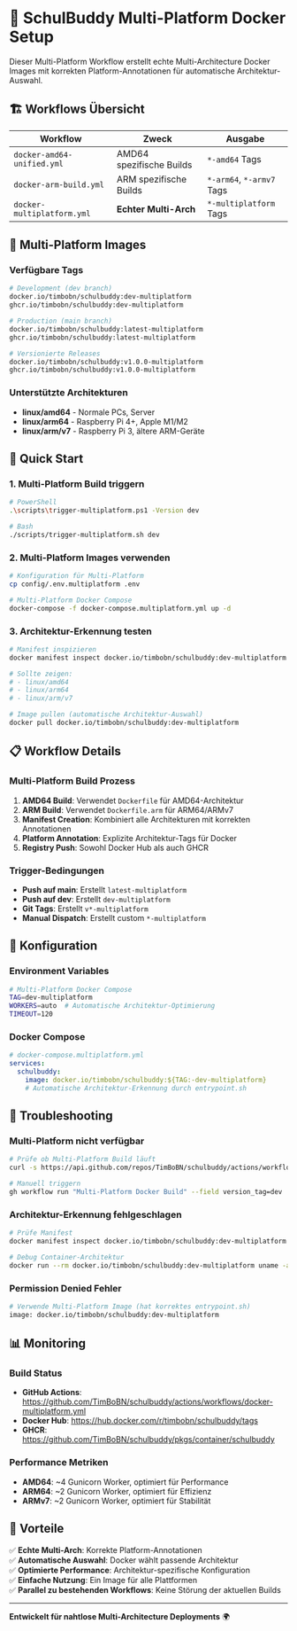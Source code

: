 # 🚀 SchulBuddy Multi-Platform Docker Setup

Dieser Multi-Platform Workflow erstellt echte Multi-Architecture Docker Images mit korrekten Platform-Annotationen für automatische Architektur-Auswahl.

## 🏗️ Workflows Übersicht

| Workflow | Zweck | Ausgabe |
|----------|-------|---------|
| `docker-amd64-unified.yml` | AMD64 spezifische Builds | `*-amd64` Tags |
| `docker-arm-build.yml` | ARM spezifische Builds | `*-arm64`, `*-armv7` Tags |
| `docker-multiplatform.yml` | **Echter Multi-Arch** | `*-multiplatform` Tags |

## 🎯 Multi-Platform Images

### Verfügbare Tags
```bash
# Development (dev branch)
docker.io/timbobn/schulbuddy:dev-multiplatform
ghcr.io/timbobn/schulbuddy:dev-multiplatform

# Production (main branch)
docker.io/timbobn/schulbuddy:latest-multiplatform
ghcr.io/timbobn/schulbuddy:latest-multiplatform

# Versionierte Releases
docker.io/timbobn/schulbuddy:v1.0.0-multiplatform
ghcr.io/timbobn/schulbuddy:v1.0.0-multiplatform
```

### Unterstützte Architekturen
- **linux/amd64** - Normale PCs, Server
- **linux/arm64** - Raspberry Pi 4+, Apple M1/M2
- **linux/arm/v7** - Raspberry Pi 3, ältere ARM-Geräte

## 🚀 Quick Start

### 1. Multi-Platform Build triggern
```bash
# PowerShell
.\scripts\trigger-multiplatform.ps1 -Version dev

# Bash
./scripts/trigger-multiplatform.sh dev
```

### 2. Multi-Platform Images verwenden
```bash
# Konfiguration für Multi-Platform
cp config/.env.multiplatform .env

# Multi-Platform Docker Compose
docker-compose -f docker-compose.multiplatform.yml up -d
```

### 3. Architektur-Erkennung testen
```bash
# Manifest inspizieren
docker manifest inspect docker.io/timbobn/schulbuddy:dev-multiplatform

# Sollte zeigen:
# - linux/amd64
# - linux/arm64 
# - linux/arm/v7

# Image pullen (automatische Architektur-Auswahl)
docker pull docker.io/timbobn/schulbuddy:dev-multiplatform
```

## 📋 Workflow Details

### Multi-Platform Build Prozess
1. **AMD64 Build**: Verwendet `Dockerfile` für AMD64-Architektur
2. **ARM Build**: Verwendet `Dockerfile.arm` für ARM64/ARMv7
3. **Manifest Creation**: Kombiniert alle Architekturen mit korrekten Annotationen
4. **Platform Annotation**: Explizite Architektur-Tags für Docker
5. **Registry Push**: Sowohl Docker Hub als auch GHCR

### Trigger-Bedingungen
- **Push auf main**: Erstellt `latest-multiplatform`
- **Push auf dev**: Erstellt `dev-multiplatform`  
- **Git Tags**: Erstellt `v*-multiplatform`
- **Manual Dispatch**: Erstellt custom `*-multiplatform`

## 🔧 Konfiguration

### Environment Variables
```bash
# Multi-Platform Docker Compose
TAG=dev-multiplatform
WORKERS=auto  # Automatische Architektur-Optimierung
TIMEOUT=120
```

### Docker Compose
```yaml
# docker-compose.multiplatform.yml
services:
  schulbuddy:
    image: docker.io/timbobn/schulbuddy:${TAG:-dev-multiplatform}
    # Automatische Architektur-Erkennung durch entrypoint.sh
```

## 🐛 Troubleshooting

### Multi-Platform nicht verfügbar
```bash
# Prüfe ob Multi-Platform Build läuft
curl -s https://api.github.com/repos/TimBoBN/schulbuddy/actions/workflows/docker-multiplatform.yml/runs | jq '.workflow_runs[0].status'

# Manuell triggern
gh workflow run "Multi-Platform Docker Build" --field version_tag=dev
```

### Architektur-Erkennung fehlgeschlagen
```bash
# Prüfe Manifest
docker manifest inspect docker.io/timbobn/schulbuddy:dev-multiplatform

# Debug Container-Architektur
docker run --rm docker.io/timbobn/schulbuddy:dev-multiplatform uname -a
```

### Permission Denied Fehler
```bash
# Verwende Multi-Platform Image (hat korrektes entrypoint.sh)
image: docker.io/timbobn/schulbuddy:dev-multiplatform
```

## 📊 Monitoring

### Build Status
- **GitHub Actions**: https://github.com/TimBoBN/schulbuddy/actions/workflows/docker-multiplatform.yml
- **Docker Hub**: https://hub.docker.com/r/timbobn/schulbuddy/tags
- **GHCR**: https://github.com/TimBoBN/schulbuddy/pkgs/container/schulbuddy

### Performance Metriken
- **AMD64**: ~4 Gunicorn Worker, optimiert für Performance
- **ARM64**: ~2 Gunicorn Worker, optimiert für Effizienz  
- **ARMv7**: ~2 Gunicorn Worker, optimiert für Stabilität

## 🎉 Vorteile

✅ **Echte Multi-Arch**: Korrekte Platform-Annotationen  
✅ **Automatische Auswahl**: Docker wählt passende Architektur  
✅ **Optimierte Performance**: Architektur-spezifische Konfiguration  
✅ **Einfache Nutzung**: Ein Image für alle Plattformen  
✅ **Parallel zu bestehenden Workflows**: Keine Störung der aktuellen Builds  

---

**Entwickelt für nahtlose Multi-Architecture Deployments** 🌍
